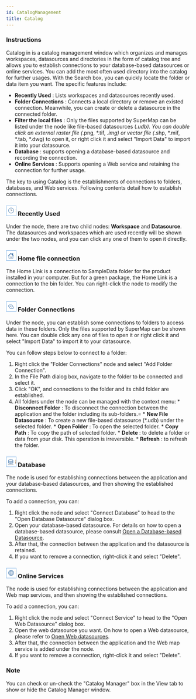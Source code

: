 ```yaml
---
id: CatalogManagement
title: Catalog  
---  
```

### Instructions

Catalog in  is a catalog management window which organizes and manages workspaces, datasources and directories in the form of catalog tree and allows you to establish connections to your database-based datasources or online services. You can add the most often used directory into the catalog for further usages. With the Search box, you can quickly locate the folder or data item you want. The specific features include:

  * **Recently Used** : Lists workspaces and datasources recently used.
  * **Folder Connections** : Connects a local directory or remove an existed connection. Meanwhile, you can create or delete a datasource in the connected folder.
  * **Filter the local files** : Only the files supported by SuperMap can be listed under the node like file-based datasources (*.udb). You can double click an external raster file (*.png, *.tif, *.img) or vector file (*.shp, *.mif, *.tab, *.dwg) to open it, or right click it and select "Import Data" to import it into your datasource.
  * **Database** : supports opening a database-based datasource and recording the connection.
  * **Online Services** : Supports opening a Web service and retaining the connection for further usage.
  
The key to using Catalog is the establishments of connections to folders, databases, and Web services. Following contents detail how to establish connections.

### ![](img/Recentuse.png) Recently Used

Under the node, there are two child nodes: **Workspace** and **Datasource**.
The datasources and workspaces which are used recently will be shown under the two nodes, and you can click any one of them to open it directly.

### ![](img/HOME.png) Home file connection

The Home Link is a connection to SampleData folder for the product installed in your computer. But for a green package, the Home Link is a connection to the bin folder. You can right-click the node to modify the connection.

### ![](img/Folder.png) Folder Connections

Under the node, you can establish some connections to folders to access data in these folders. Only the files supported by SuperMap can be shown here. You can double click any one of files to open it or right click it and select "Import Data" to import it to your datasource.

You can follow steps below to connect to a folder:

  1. Right click the "Folder Connections" node and select "Add Folder Connection".
  2. In the File Path dialog box, navigate to the folder to be connected and select it.
  3. Click "OK", and connections to the folder and its child folder are established.
  4. All folders under the node can be managed with the context menu: 
    * **Disconnect Folder** : To disconnect the connection between the application and the folder including its sub-folders.=
    * **New File Datasource** : To create a new file-based datasource (*.udb) under the selected folder.
    * **Open Folder** : To open the selected folder.
    * **Copy Path** : To copy the path of selected folder.
    * **Delete** : to delete a folder or data from your disk. This operation is irreversible. 
    * **Refresh** : to refresh the folder.

### ![](img/database.png) Database

The node is used for establishing connections between the application and your database-based datasources, and then showing the established connections.

To add a connection, you can:

  1. Right click the node and select "Connect Database" to head to the "Open Database Datasource" dialog box.
  2. Open your database-based datasource. For details on how to open a database-based datasource, please consult [Open a Database-based Datasource](OpenDatasource#1).
  3. After that, the connection between the application and the datasource is retained.
  4. If you want to remove a connection, right-click it and select "Delete".

### ![](img/online.png) Online Services

The node is used for establishing connections between the application and Web map services, and then showing the established connections.

To add a connection, you can:

  1. Right click the node and select "Connect Service" to head to the "Open Web Datasource" dialog box.
  2. Open the web datasource you want. On how to open a Web datasource, please refer to [Open Web datasources](OpenDatasource#2).
  3. After that, the connection between the application and the Web map service is added under the node.
  4. If you want to remove a connection, right-click it and select "Delete".

### Note

You can check or un-check the "Catalog Manager" box in the View tab to show or hide the Catalog Manager window.
